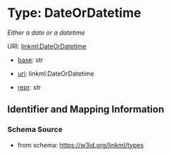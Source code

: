 # Type: DateOrDatetime


_Either a date or a datetime_


URI: [linkml:DateOrDatetime](https://w3id.org/linkml/DateOrDatetime)

* [base](https://w3id.org/linkml/base): str

* [uri](https://w3id.org/linkml/uri): linkml:DateOrDatetime

* [repr](https://w3id.org/linkml/repr): str









## Identifier and Mapping Information







### Schema Source


* from schema: https://w3id.org/linkml/types



